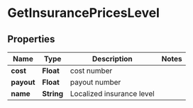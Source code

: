 
# GetInsurancePricesLevel

## Properties
Name | Type | Description | Notes
------------ | ------------- | ------------- | -------------
**cost** | **Float** | cost number | 
**payout** | **Float** | payout number | 
**name** | **String** | Localized insurance level | 



